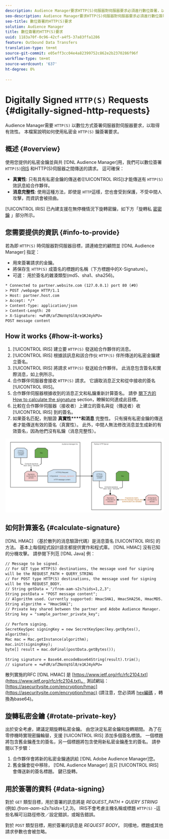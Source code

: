```yaml
---
description: Audience Manager要求HTTP(S)伺服器對伺服器要求必須進行數位簽署，以取得有效性。 本檔案說明如何使用私密金鑰簽署HTTP要求。
seo-description: Audience Manager要求HTTP(S)伺服器對伺服器要求必須進行數位簽署，以取得有效性。 本檔案說明如何使用私密金鑰簽署HTTP(S)要求。
seo-title: 數位簽署的HTTP(S)要求
solution: Audience Manager
title: 數位簽署的HTTP(S)要求
uuid: 1183a70f-0c96-42cf-a4f5-37a83ffa1286
feature: Outbound Data Transfers
translation-type: tm+mt
source-git-commit: e05eff3cc04e4a82399752c862e2b2370286f96f
workflow-type: tm+mt
source-wordcount: '637'
ht-degree: 0%

---
```



# Digitally Signed `HTTP(S)` Requests {#digitally-signed-http-requests}

Audience Manager需要 `HTTP(S)` 以數位方式簽署伺服器對伺服器要求，以取得有效性。 本檔案說明如何使用私密金 `HTTP(S)` 鑰簽署要求。

## 概述 {#overview}

<!-- digitally_signed_http_requests.xml -->

使用您提供的私密金鑰並與共 [!DNL Audience Manager]用，我們可以數位簽署 `HTTP(S)`[IRIS](../../../reference/system-components/components-data-action.md#iris) 和HTTP(S)伺服器之間傳送的請求。 這可確保：

* **真實性**: 只有具有私密金鑰的傳送者([!UICONTROL IRIS])才能傳送有 `HTTP(S)` 效訊息給合作夥伴。
* **消息完整性**: 使用這種方法，即使是 `HTTP`這樣，您也會受到保護，不受中間人攻擊，而資訊會被扭曲。

[!UICONTROL IRIS] 已內建支援在無停機情況下旋轉密鑰，如下方「旋轉私 [密密鑰](../../../integration/receiving-audience-data/real-time-outbound-transfers/digitally-signed-http-requests.md#rotate-private-key) 」部分所示。

## 您需要提供的資訊 {#info-to-provide}

若為即 `HTTP(S)` 時伺服器對伺服器目標，請連絡您的顧問並 [!DNL Audience Manager] 指定：

* 用來簽署請求的金鑰。
* 將保存生 `HTTP(S)` 成簽名的標題的名稱（下方標題中的X-Signature）。
* 可選： 用於簽名的雜湊類型(md5、sha1、sha256)。

```
* Connected to partner.website.com (127.0.0.1) port 80 (#0)
> POST /webpage HTTP/1.1
> Host: partner.host.com
> Accept: */*
> Content-Type: application/json
> Content-Length: 20
> X-Signature: +wFdR/afZNoVqtGl8/e1KJ4ykPU=
POST message content
```

## How it works {#how-it-works}

1. [!UICONTROL IRIS] 建立要 `HTTP(S)` 發送給合作夥伴的消息。
1. [!UICONTROL IRIS] 根據該訊息和該合作伙 `HTTP(S)` 伴所傳送的私密金鑰建立簽名。
1. [!UICONTROL IRIS] 將請求 `HTTP(S)` 發送給合作夥伴。 此消息包含簽名和實際消息，如上例所示。
1. 合作夥伴伺服器會接收 `HTTP(S)` 請求。 它讀取消息正文和從中接收的簽名 [!UICONTROL IRIS]。
1. 合作夥伴伺服器根據收到的消息正文和私鑰重新計算簽名。 請參 [閱下方的How to calculate the signature](../../../integration/receiving-audience-data/real-time-outbound-transfers/digitally-signed-http-requests.md#calculate-signature) section，瞭解如何達成此目標。
1. 比較在合作夥伴伺服器（接收者）上建立的簽名與從（傳送者）收 [!UICONTROL IRIS] 到的簽名。
1. 如果簽名匹配，則驗證 **真實性****和消息** 完整性。 只有擁有私密金鑰的傳送者才能傳送有效的簽名（真實性）。 此外，中間人無法修改消息並生成新的有效簽名，因為他們沒有私鑰（消息完整性）。

![](assets/iris-digitally-sign-http-request.png)

## 如何計算簽名 {#calculate-signature}

[!DNL HMAC] （基於散列的消息驗證代碼）是消息簽名 [!UICONTROL IRIS] 的方法。 基本上每個程式設計語言都提供實作和程式庫。 [!DNL HMAC] 沒有已知的分機攻擊。 請參閱下列范 [!DNL Java] 例：

```
// Message to be signed.
// For GET type HTTP(S) destinations, the message used for signing will be the REQUEST_PATH + QUERY_STRING
// For POST type HTTP(S) destinations, the message used for signing will be the REQUEST_BODY.
// String getData = "/from-aam-s2s?sids=1,2,3";
String postData = "POST message content";
// Algorithm used. Currently supported: HmacSHA1, HmacSHA256, HmacMD5.
String algorithm = "HmacSHA1";
// Private key shared between the partner and Adobe Audience Manager.
String key = "sample_partner_private_key";
  
// Perform signing.
SecretKeySpec signingKey = new SecretKeySpec(key.getBytes(), algorithm);
Mac mac = Mac.getInstance(algorithm);
mac.init(signingKey);
byte[] result = mac.doFinal(postData.getBytes());
  
String signature = Base64.encodeBase64String(result).trim(); 
// signature = +wFdR/afZNoVqtGl8/e1KJ4ykPU=
```

散列實施的RFC [!DNL HMAC] 是 [https://www.ietf.org/rfc/rfc2104.txt](https://www.ietf.org/rfc/rfc2104.txt)。 測試網站： [https://asecuritysite.com/encryption/hmac](https://asecuritysite.com/encryption/hmac) (請注意，您必須將 [hex編碼](https://tomeko.net/online_tools/hex_to_base64.php?lang=en) ，轉換為base64)。

## 旋轉私密金鑰 {#rotate-private-key}

出於安全考慮，建議定期旋轉私密金鑰。 由您決定私密金鑰和旋轉期間。 為了在零停機時實現密鑰輪替，支援 [!UICONTROL IRIS] 添加多個簽名標頭。 一個標題將包含舊金鑰產生的簽名，另一個標題將包含使用新私密金鑰產生的簽名。 請參閱以下步驟：

1. 合作夥伴會將新的私密金鑰通訊給 [!DNL Adobe Audience Manager]您。
1. 舊金鑰會從中移除， [!DNL Audience Manager] 且只 [!UICONTROL IRIS] 會傳送新的簽名標題。 鍵已旋轉。

## 用於簽署的資料 {#data-signing}

對於 `GET` 類型目標，用於簽署的訊息將是 *REQUEST_PATH + QUERY STRING* (例如 */from-aam-s2s?sids=1,2,3*)。 IRIS不會考慮主機名稱或標題 `HTTP(S)` -這些名稱可沿路徑修改／設定錯誤，或報告錯誤。

對於 `POST` 類型目標，用於簽署的訊息是 *REQUEST BODY*。 同樣地，標題或其他請求參數也會被忽略。
